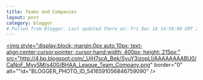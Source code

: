 ```yaml
---
title: Teams and Companies
layout: post
category: blogger
# Pulled from Blogger. Last updated there on: Fri Dec 18 14:59:00 GMT 2009
---
```

<a onblur="try {parent.deselectBloggerImageGracefully();} catch(e) {}" href="http://4.bp.blogspot.com/_UjH7scA_Bek/SyuY3izopLI/AAAAAAAABU0/CaNoF_MyySM/s1600-h/BHAA_League_Team_Company.png"><img style="display:block; margin:0px auto 10px; text-align:center;cursor:pointer; cursor:hand;width: 400px; height: 215px;" src="http://4.bp.blogspot.com/_UjH7scA_Bek/SyuY3izopLI/AAAAAAAABU0/CaNoF_MyySM/s400/BHAA_League_Team_Company.png" border="0" alt=""id="BLOGGER_PHOTO_ID_5416591056846759090" /></a>
